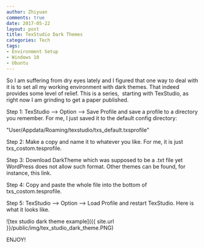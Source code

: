 ```yaml
---
author: Zhiyuan
comments: true
date: 2017-05-22
layout: post
title: TexStudio Dark Themes
categories: Tech
tags:
- Environment Setup
- Windows 10
- Ubuntu
---
```


So I am suffering from dry eyes lately and I figured that one way to deal with it is to set all my working environment with dark themes. That indeed provides some level of relief. This is a series,  starting with TexStudio, as right now I am grinding to get a paper published.

Step 1: TexStudio --> Option --> Save Profile and save a profile to a directory you remember. For me, I just saved it to the default config directory:

"User/Appdata/Roaming/texstudio/txs_default.txsprofile"

Step 2: Make a copy and name it to whatever you like. For me, it is just txs_costom.tesprofile.

Step 3: Download DarkTheme which was supposed to be a .txt file yet WordPress does not allow such format. Other themes can be found, for instance, this link.

Step 4: Copy and paste the whole file into the bottom of txs_costom.tesprofile.

Step 5: TexStudio --> Option --> Load Profile and restart TexStudio. Here is what it looks like.

![tex studio dark theme example]({{ site.url }}/public/img/tex_studio_dark_theme.PNG)

ENJOY!
